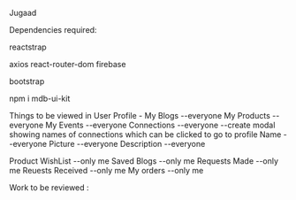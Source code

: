 Jugaad


Dependencies required:


reactstrap

axios react-router-dom firebase

bootstrap


npm i mdb-ui-kit



Things to be viewed in User Profile -
My Blogs       --everyone
My Products    --everyone
My Events      --everyone
Connections    --everyone    --create modal showing names of connections which can be clicked to go to profile
Name           --everyone
Picture        --everyone
Description    --everyone

Product WishList  --only me
Saved Blogs       --only me
Requests Made     --only me
Reuests Received  --only me
My orders         --only me



Work to be reviewed :



